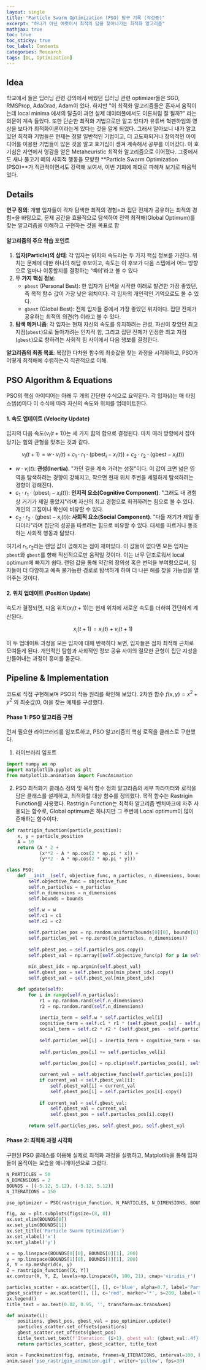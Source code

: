 ```yaml
---
layout: single
title: "Particle Swarm Optimization (PSO) 탐구 기록 (작성중)"
excerpt: "하나가 아닌 여럿이서 최적의 답을 찾아나가는 최적화 알고리즘"
mathjax: true
toc: true
toc_sticky: true
toc_label: Contents
categories: Research
tags: [DL, Optimization]
---
```


## Idea
학교에서 들은 딥러닝 관련 강의에서 배웠던 딥러닝 관련 optimizer들은 SGD, RMSProp, AdaGrad, Adam이 있다. 하지만 "이 최적화 알고리즘들은 혼자서 움직이는데 local minima 에서의 탈출이 과연 실제 데이터풀에서도 이론처럼 잘 될까?" 라는 의문이 계속 들었다. 또한 단순한 최적화 기법으로만 알고 있다가 유튜버 혁펜하임의 영상을 보다가 최적화이론이라는게 있다는 것을 알게 되었다. 그래서 알아보니 내가 알고 있던 최적화 기법들은 현재는 정말 일반적인 기법이고, 더 고도화되거나 창의적인 아이디어를 이용한 기법들이 많은 것을 알고 호기심이 생겨 계속해서 공부를 이어갔다. 이 호기심은 자연에서 영감을 얻은 Metaheuristic 최적화 알고리즘으로 이어졌다. 그중에서도 새나 물고기 떼의 사회적 행동을 모방한 **Particle Swarm Optimization (PSO)**가 직관적이면서도 강력해 보여서, 이번 기회에 제대로 파헤쳐 보기로 마음먹었다.

## Details
**연구 정의**: 개별 입자들이 각자 탐색한 최적의 경험=과 집단 전체가 공유하는 최적의 경험=을 바탕으로, 문제 공간을 효율적으로 탐색하여 전역 최적해(Global Optimum)를 찾는 알고리즘을 이해하고 구현하는 것을 목표로 함

#### 알고리즘의 주요 학습 포인트
1.  **입자(Particle)의 상태**: 각 입자는 위치와 속도라는 두 가지 핵심 정보를 가진다. 위치는 문제에 대한 하나의 해답 후보이고, 속도는 이 후보가 다음 스텝에서 어느 방향으로 얼마나 이동할지를 결정하는 '벡터'라고 볼 수 있다
2.  **두 가지 핵심 정보**:
    * `pbest` (Personal Best): 한 입자가 탐색을 시작한 이래로 발견한 가장 좋았던, 즉 목적 함수 값이 가장 낮은 위치이다. 각 입자의 개인적인 기억으로도 볼 수 있다.
    * `gbest` (Global Best): 전체 입자들 중에서 가장 좋았던 위치이다. 집단 전체가 공유하는 최적의 의견(?) 이라고 볼 수 있다.
3.  **탐색 메커니즘**: 각 입자는 현재 자신의 속도를 유지하려는 관성, 자신이 찾았던 최고 지점(`pbest`)으로 돌아가려는 인지적 힘, 그리고 집단 전체가 인정한 최고 지점(`gbest`)으로 향하려는 사회적 힘 사이에서 다음 행보를 결정한다.

**알고리즘의 최종 목표**: 복잡한 다차원 함수의 최솟값을 찾는 과정을 시각화하고, PSO가 어떻게 최적해에 수렴하는지 직관적으로 이해.

## PSO Algorithm & Equations
PSO의 핵심 아이디어는 아래 두 개의 간단한 수식으로 요약된다. 각 입자($i$)는 매 타임스텝($t$)마다 이 수식에 따라 자신의 속도와 위치를 업데이트한다.

#### 1. 속도 업데이트 (Velocity Update)
입자의 다음 속도($v_{i}(t+1)$)는 세 가지 힘의 합으로 결정된다. 마치 여러 방향에서 잡아당기는 힘의 균형을 맞추는 것과 같다.

$$
v_{i}(t+1) = w \cdot v_{i}(t) + c_1 \cdot r_1 \cdot (\text{pbest}_{i} - x_{i}(t)) + c_2 \cdot r_2 \cdot (\text{gbest} - x_{i}(t))
$$

-   $w \cdot v_{i}(t)$: **관성(Inertia)**. "가던 길을 계속 가려는 성질"이다. 이 값이 크면 넓은 영역을 탐색하려는 경향이 강해지고, 작으면 현재 위치 주변을 세밀하게 탐색하려는 경향이 강해진다.
-   $c_1 \cdot r_1 \cdot (\text{pbest}_{i} - x_{i}(t))$: **인지적 요소(Cognitive Component)**. "그래도 내 경험상 거기가 제일 좋았지"라며 자신의 최고 경험으로 회귀하려는 힘으로 볼 수 있다. 개인의 고집이나 확신에 비유할 수 있다.
-   $c_2 \cdot r_2 \cdot (\text{gbest} - x_{i}(t))$: **사회적 요소(Social Component)**. "다들 저기가 제일 좋다더라"라며 집단의 성공을 따르려는 힘으로 비유할 수 있다. 대세를 따르거나 동조하는 사회적 행동과 닮았다.

여기서 $r_1, r_2$라는 랜덤 값이 곱해지는 점이 재미있다. 이 값들이 없다면 모든 입자는 `pbest`와 `gbest`를 향해 직선적으로만 움직일 것이다. 이는 너무 단조로워서 local optimum에 빠지기 쉽다. 랜덤 값을 통해 약간의 창의성 혹은 변덕을 부여함으로써, 입자들이 더 다양하고 예측 불가능한 경로로 탐색하게 하여 더 나은 해를 찾을 가능성을 열어주는 것이다.

#### 2. 위치 업데이트 (Position Update)
속도가 결정되면, 다음 위치($x_{i}(t+1)$)는 현재 위치에 새로운 속도를 더하여 간단하게 계산된다.

$$
x_{i}(t+1) = x_{i}(t) + v_{i}(t+1)
$$

이 두 업데이트 과정을 모든 입자에 대해 반복하다 보면, 입자들은 점차 최적해 근처로 모여들게 된다. 개인적인 탐험과 사회적인 정보 공유 사이의 절묘한 균형이 집단 지성을 만들어내는 과정이 흥미를 돋군다.

## Pipeline & Implementation
코드로 직접 구현해보며 PSO의 작동 원리를 확인해 보았다. 2차원 함수 $f(x, y) = x^2 + y^2$ 의 최솟값(0, 0)을 찾는 예제를 구성했다.

#### Phase 1: PSO 알고리즘 구현
먼저 필요한 라이브러리를 임포트하고, PSO 알고리즘의 핵심 로직을 클래스로 구현했다.

1. 라이브러리 임포트

```python
import numpy as np
import matplotlib.pyplot as plt
from matplotlib.animation import FuncAnimation
```

2. PSO 최적화기 클래스 정의 및 목적 함수 정의
알고리즘의 세부 파라미터와 로직을 담은 클래스를 설계하고, 최적화할 대상 함수를 정의했다. 목적 함수는 Rastrigin Function를 사용했다. Rastrigin Function는 최적화 알고리즘 벤치마크에 자주 사용되는 함수로, Global optimum은 하나지만 그 주변에 Local optimum이 많이 존재하는 함수이다. 

```python
def rastrigin_function(particle_position):
    x, y = particle_position
    A = 10
    return (A * 2 + 
            (x**2 - A * np.cos(2 * np.pi * x)) + 
            (y**2 - A * np.cos(2 * np.pi * y)))

class PSO:
    def __init__(self, objective_func, n_particles, n_dimensions, bounds, w=0.5, c1=1.5, c2=1.5):
        self.objective_func = objective_func
        self.n_particles = n_particles
        self.n_dimensions = n_dimensions
        self.bounds = bounds
        
        self.w = w
        self.c1 = c1
        self.c2 = c2

        self.particles_pos = np.random.uniform(bounds[0][0], bounds[0][1], (n_particles, n_dimensions))
        self.particles_vel = np.zeros((n_particles, n_dimensions))
        
        self.pbest_pos = self.particles_pos.copy()
        self.pbest_val = np.array([self.objective_func(p) for p in self.pbest_pos])
        
        min_pbest_idx = np.argmin(self.pbest_val)
        self.gbest_pos = self.pbest_pos[min_pbest_idx].copy()
        self.gbest_val = self.pbest_val[min_pbest_idx]

    def update(self):
        for i in range(self.n_particles):
            r1 = np.random.rand(self.n_dimensions)
            r2 = np.random.rand(self.n_dimensions)
            
            inertia_term = self.w * self.particles_vel[i]
            cognitive_term = self.c1 * r1 * (self.pbest_pos[i] - self.particles_pos[i])
            social_term = self.c2 * r2 * (self.gbest_pos - self.particles_pos[i])
            
            self.particles_vel[i] = inertia_term + cognitive_term + social_term
            
            self.particles_pos[i] += self.particles_vel[i]
            
            self.particles_pos[i] = np.clip(self.particles_pos[i], self.bounds[0][0], self.bounds[0][1])

            current_val = self.objective_func(self.particles_pos[i])
            if current_val < self.pbest_val[i]:
                self.pbest_val[i] = current_val
                self.pbest_pos[i] = self.particles_pos[i].copy()
            
            if current_val < self.gbest_val:
                self.gbest_val = current_val
                self.gbest_pos = self.particles_pos[i].copy()
        
        return self.particles_pos, self.gbest_pos, self.gbest_val
```

#### Phase 2: 최적화 과정 시각화
구현된 PSO 클래스를 이용해 실제로 최적화 과정을 실행하고, Matplotlib을 통해 입자들이 움직이는 모습을 애니메이션으로 그렸다.

```python
N_PARTICLES = 50
N_DIMENSIONS = 2
BOUNDS = [(-5.12, 5.12), (-5.12, 5.12)]
N_ITERATIONS = 150

pso_optimizer = PSO(rastrigin_function, N_PARTICLES, N_DIMENSIONS, BOUNDS)

fig, ax = plt.subplots(figsize=(8, 8))
ax.set_xlim(BOUNDS[0])
ax.set_ylim(BOUNDS[1])
ax.set_title('Particle Swarm Optimization')
ax.set_xlabel('x')
ax.set_ylabel('y')

x = np.linspace(BOUNDS[0][0], BOUNDS[0][1], 200)
y = np.linspace(BOUNDS[1][0], BOUNDS[1][1], 200)
X, Y = np.meshgrid(x, y)
Z = rastrigin_function([X, Y])
ax.contour(X, Y, Z, levels=np.linspace(0, 100, 21), cmap='viridis_r') 

particles_scatter = ax.scatter([], [], c='blue', alpha=0.7, label='Particles')
gbest_scatter = ax.scatter([], [], c='red', marker='*', s=200, label='Global Best')
ax.legend()
title_text = ax.text(0.02, 0.95, '', transform=ax.transAxes)

def animate(i):
    positions, gbest_pos, gbest_val = pso_optimizer.update()
    particles_scatter.set_offsets(positions)
    gbest_scatter.set_offsets(gbest_pos)
    title_text.set_text(f'Iteration: {i+1}, gbest_val: {gbest_val:.4f}')
    return particles_scatter, gbest_scatter, title_text

anim = FuncAnimation(fig, animate, frames=N_ITERATIONS, interval=100, blit=True)
anim.save('pso_rastrigin_animation.gif', writer='pillow', fps=30)
```